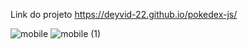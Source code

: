 Link do projeto https://deyvid-22.github.io/pokedex-js/

![mobile](https://github.com/Deyvid-22/pokedex-js/assets/140274792/ee14a932-5606-4a1f-8a01-50caba88a654)
![mobile (1)](https://github.com/Deyvid-22/pokedex-js/assets/140274792/2ee3b579-b132-4434-acdf-a11fd32381dc)
